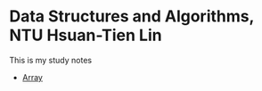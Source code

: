 # Data Structures and Algorithms, NTU Hsuan-Tien Lin

This is my study notes

- [Array](https://github.com/kaka-lin/Notes/tree/master/DSA/DSA_NTU_LinHT/01_array.md)
